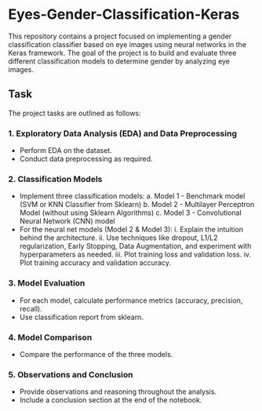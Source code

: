 # Eyes-Gender-Classification-Keras

This repository contains a project focused on implementing a gender classification classifier based on eye images using neural networks in the Keras framework. The goal of the project is to build and evaluate three different classification models to determine gender by analyzing eye images.

## Task

The project tasks are outlined as follows:

### 1. Exploratory Data Analysis (EDA) and Data Preprocessing
- Perform EDA on the dataset.
- Conduct data preprocessing as required.

### 2. Classification Models
- Implement three classification models:
   a. Model 1 - Benchmark model (SVM or KNN Classifier from Sklearn)
   b. Model 2 - Multilayer Perceptron Model (without using Sklearn Algorithms)
   c. Model 3 - Convolutional Neural Network (CNN) model
- For the neural net models (Model 2 & Model 3):
   i. Explain the intuition behind the architecture.
   ii. Use techniques like dropout, L1/L2 regularization, Early Stopping, Data Augmentation, and experiment with hyperparameters as needed.
   iii. Plot training loss and validation loss.
   iv. Plot training accuracy and validation accuracy.

### 3. Model Evaluation
- For each model, calculate performance metrics (accuracy, precision, recall).
- Use classification report from sklearn.

### 4. Model Comparison
- Compare the performance of the three models.

### 5. Observations and Conclusion
- Provide observations and reasoning throughout the analysis.
- Include a conclusion section at the end of the notebook.
